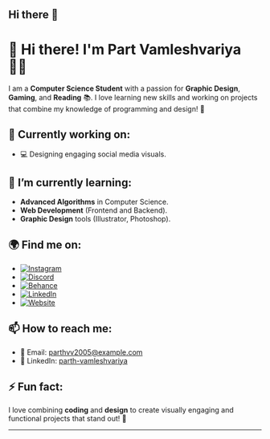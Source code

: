 ## Hi there 👋

<!--
**parthvv2005/parthvv2005** is a ✨ _special_ ✨ repository because its `README.md` (this file) appears on your GitHub profile.

Here are some ideas to get you started:

- 🔭 I’m currently working on ...
- 🌱 I’m currently learning ...
- 👯 I’m looking to collaborate on ...
- 🤔 I’m looking for help with ...
- 💬 Ask me about ...
- 📫 How to reach me: ...
- 😄 Pronouns: ...
- ⚡ Fun fact: ...
-->
# 👋 Hi there! I'm **Part Vamleshvariya** 👨‍💻

I am a **Computer Science Student** with a passion for **Graphic Design**, **Gaming**, and **Reading** 📚. I love learning new skills and working on projects that combine my knowledge of programming and design! 🌱

## 🔭 Currently working on:
 <!-- 📱 Android App Development using **Java** and **Kotlin**. -->
- 💻 Designing engaging social media visuals.

## 🌱 I’m currently learning:
- **Advanced Algorithms** in Computer Science.
- **Web Development** (Frontend and Backend).
- **Graphic Design** tools (Illustrator, Photoshop).

## 🌍 Find me on:
- [![Instagram](https://img.shields.io/badge/Instagram-%23E4405F.svg?&style=for-the-badge&logo=Instagram&logoColor=white)](https://www.instagram.com/mindlessly.me_)
- [![Discord](https://img.shields.io/badge/Discord-7289DA.svg?&style=for-the-badge&logo=Discord&logoColor=white)](https://discord.com/users/715183018880532550)
- [![Behance](https://img.shields.io/badge/Behance-1769FF.svg?&style=for-the-badge&logo=Behance&logoColor=white)](https://www.behance.net/parthvv2005)
- [![LinkedIn](https://img.shields.io/badge/LinkedIn-%230A66C2.svg?&style=for-the-badge&logo=LinkedIn&logoColor=white)](https://www.linkedin.com/in/parth-vamleshvariya-544aab269/)
- [![Website](https://img.shields.io/badge/Website-0077B5.svg?&style=for-the-badge&logo=Internet-Explorer&logoColor=white)](https://www.yourwebsite.com)

## 📫 How to reach me:
- 📧 Email: [parthvv2005@example.com](mailto:parthvv2005@example.com)
- 💼 LinkedIn: [parth-vamleshvariya](https://www.linkedin.com/in/parth-vamleshvariya-544aab269/)

## ⚡ Fun fact:
I love combining **coding** and **design** to create visually engaging and functional projects that stand out! 🚀

---


